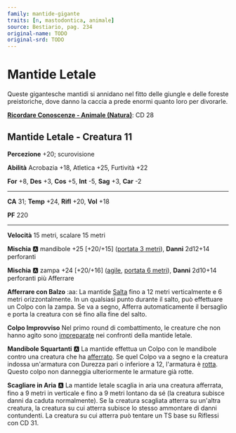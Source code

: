 ```yaml
---
family: mantide-gigante
traits: [n, mastodontica, animale]
source: Bestiario, pag. 234
original-name: TODO
original-srd: TODO
---
```


# Mantide Letale

Queste gigantesche mantidi si annidano nel fitto delle giungle e delle foreste preistoriche, dove danno la caccia a prede enormi quanto loro per divorarle.

**[Ricordare Conoscenze - Animale (Natura)](/azioni/ricordare-conoscenze)**: CD 28

## Mantide Letale - Creatura 11

**Percezione** +20; scurovisione

**Abilità** Acrobazia +18, Atletica +25, Furtività +22

**For** +8, **Des** +3, **Cos** +5, **Int** -5, **Sag** +3, **Car** -2

***

**CA** 31; **Temp** +24, **Rifl** +20, **Vol** +18

**PF** 220

***

**Velocità** 15 metri, scalare 15 metri

**Mischia** :a: mandibole +25 \[+20/+15] ([portata 3 metri](/tratti/portata)), **Danni** 2d12+14 perforanti

**Mischia** :a: zampa +24 \[+20/+16] ([agile](/tratti/agile), [portata 6 metri](/tratti/portata)), **Danni** 2d10+14 perforanti più Afferrare

**Afferrare con Balzo** :aa: La mantide [Salta](/azioni/saltare) fino a 12 metri verticalmente e 6 metri orizzontalmente. In un qualsiasi punto durante il salto, può effettuare un Colpo con la zampa. Se va a segno, Afferra automaticamente il bersaglio e porta la creatura con sé fino alla fine del salto.

**Colpo Improvviso** Nel primo round di combattimento, le creature che non hanno agito sono [impreparate](/condizioni/impreparato) nei confronti della mantide letale.

**Mandibole Squartanti** :a: La mantide effettua un Colpo con le mandibole contro una creatura che ha [afferrato](/condizioni/afferrato). Se quel Colpo va a segno e la creatura indossa un'armatura con Durezza pari o inferiore a 12, l'armatura è [rotta](/condizioni/rotto). Questo colpo non danneggia ulteriormente le armature già rotte.

**Scagliare in Aria** :a: La mantide letale scaglia in aria una creatura afferrata, fino a 9 metri in verticale e fino a 9 metri lontano da sé (la creatura subisce danni da caduta normalmente). Se la creatura scagliata atterra su un'altra creatura, la creatura su cui atterra subisce lo stesso ammontare di danni contundenti. La creatura su cui atterra può tentare un TS base su Riflessi con CD 31.
